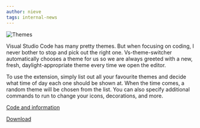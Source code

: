 ```yaml
---
author: nieve
tags: internal-news
---
```


![Themes]({{"/assets/images/vsthemes.png"|relative_url}})

Visual Studio Code has many pretty themes. But when focusing on coding, I never bother to stop and pick out the right one. Vs-theme-switcher automatically chooses a theme for us so we are always greeted with a new, fresh, daylight-appropriate theme every time we open the editor.


To use the extension, simply list out all your favourite themes and decide what time of day each one should be shown at. When the time comes, a random theme will be chosen from the list. You can also specify additional commands to run to change your icons, decorations, and more.

[Code and information](https://github.com/ac615223s5/vs-theme-switcher)

[Download](https://github.com/ac615223s5/vs-theme-switcher/releases)